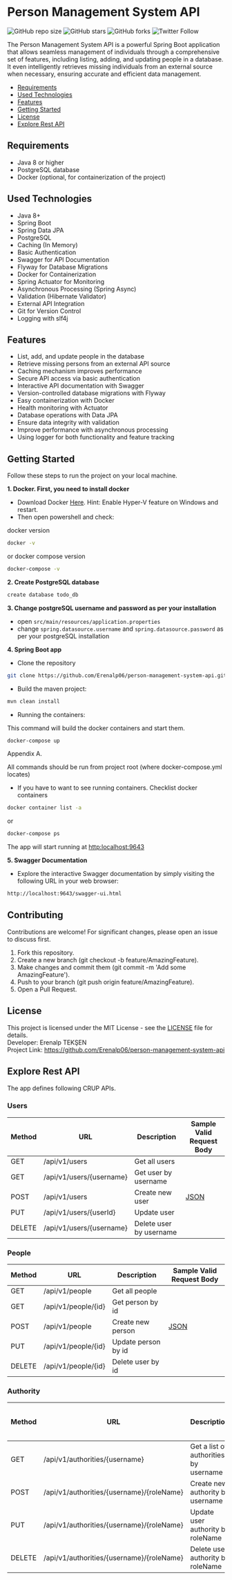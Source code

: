 # Person Management System API

![GitHub repo size](https://img.shields.io/github/repo-size/Erenalp06/person-management-system-api)
![GitHub stars](https://img.shields.io/github/stars/Erenalp06/person-management-system-api?style=social)
![GitHub forks](https://img.shields.io/github/forks/Erenalp06/person-management-system-api?style=social)
![Twitter Follow](https://img.shields.io/twitter/follow/Erenalp11191435?style=social)

The Person Management System API is a powerful Spring Boot application that allows seamless management of individuals through a comprehensive set of features,
including listing, adding, and updating people in a database.
It even intelligently retrieves missing individuals from an external source when necessary, ensuring accurate and efficient data management.

* [Requirements](#requirements)
* [Used Technologies](#used-technologies)
* [Features](#features)
* [Getting Started](#getting-started)
* [License](#license)
* [Explore Rest API](#explore-rest-api)

## Requirements ##
- Java 8 or higher
- PostgreSQL database
- Docker (optional, for containerization of the project)

## Used Technologies ## 
  - Java 8+
  - Spring Boot
  - Spring Data JPA
  - PostgreSQL
  - Caching (In Memory)
  - Basic Authentication
  - Swagger for API Documentation
  - Flyway for Database Migrations
  - Docker for Containerization
  - Spring Actuator for Monitoring
  - Asynchronous Processing (Spring Async)
  - Validation (Hibernate Validator)
  - External API Integration
  - Git for Version Control
  - Logging with slf4j

## Features ##
  - List, add, and update people in the database
  - Retrieve missing persons from an external API source
  - Caching mechanism improves performance
  - Secure API access via basic authentication
  - Interactive API documentation with Swagger
  - Version-controlled database migrations with Flyway
  - Easy containerization with Docker
  - Health monitoring with Actuator
  - Database operations with Data JPA
  - Ensure data integrity with validation
  - Improve performance with asynchronous processing
  - Using logger for both functionality and feature tracking

## Getting Started ##

Follow these steps to run the project on your local machine.

**1. Docker. First, you need to install docker**

* Download Docker [Here](https://docs.docker.com/docker-for-windows/install/). Hint: Enable Hyper-V feature on Windows and restart.
* Then open powershell and check:

docker version
```bash
docker -v
```

or docker compose version
```bash
docker-compose -v
```

**2. Create PostgreSQL database**
```bash
create database todo_db
```

**3. Change postgreSQL username and password as per your installation**

+ open `src/main/resources/application.properties`
+ change `spring.datasource.username` and `spring.datasource.password` as per your postgreSQL installation

**4. Spring Boot app**
* Clone the repository
```bash
git clone https://github.com/Erenalp06/person-management-system-api.git
```
* Build the maven project:
```bash
mvn clean install
```
* Running the containers:

This command will build the docker containers and start them.
```bash
docker-compose up
```

Appendix A.

All commands should be run from project root (where docker-compose.yml locates)

* If you have to want to see running containers.
Checklist docker containers
```bash
docker container list -a
```
or
```bash
docker-compose ps
```

The app will start running at <http:localhost:9643>

**5. Swagger Documentation**
* Explore the interactive Swagger documentation by simply visiting the following URL in your web browser:
```bash
http://localhost:9643/swagger-ui.html 
```

## Contributing ##

Contributions are welcome! For significant changes, please open an issue to discuss first.

  1. Fork this repository.
  2. Create a new branch (git checkout -b feature/AmazingFeature).
  3. Make changes and commit them (git commit -m 'Add some AmazingFeature').
  4. Push to your branch (git push origin feature/AmazingFeature).
  5. Open a Pull Request.

## License ##

This project is licensed under the MIT License - see the [LICENSE](LICENSE) file for details.<br>
Developer: Erenalp TEKŞEN <br>
Project Link: https://github.com/Erenalp06/person-management-system-api

## Explore Rest API ##

The app defines following CRUP APIs.

### Users

| Method | URL | Description | Sample Valid Request Body |
| ------ | --- | ----------- | ------------------------- |
| GET    | /api/v1/users | Get all users | |
| GET    | /api/v1/users/{username} | Get user by username | |
| POST   | /api/v1/users | Create new user | [JSON](#) |
| PUT    | /api/v1/users/{userId} | Update user | |
| DELETE | /api/v1/users/{username} | Delete user by username | |

### People

| Method | URL | Description | Sample Valid Request Body |
| ------ | --- | ----------- | ------------------------- |
| GET    | /api/v1/people | Get all people | |
| GET    | /api/v1/people/{id} | Get person by id| |
| POST   | /api/v1/people | Create new person | [JSON](#) |
| PUT    | /api/v1/people/{id} | Update person by id | |
| DELETE | /api/v1/people/{id} | Delete user by id | |

### Authority

| Method | URL | Description | Sample Valid Request Body |
| ------ | --- | ----------- | ------------------------- |
| GET    | /api/v1/authorities/{username} | Get a list of authorities by username | |
| POST   | /api/v1/authorities/{username}/{roleName} | Create new authority by username | [JSON](#) |
| PUT    | /api/v1/authorities/{username}/{roleName} | Update user authority by roleName | |
| DELETE | /api/v1/authorities/{username}/{roleName} | Delete user authority by roleName | |



